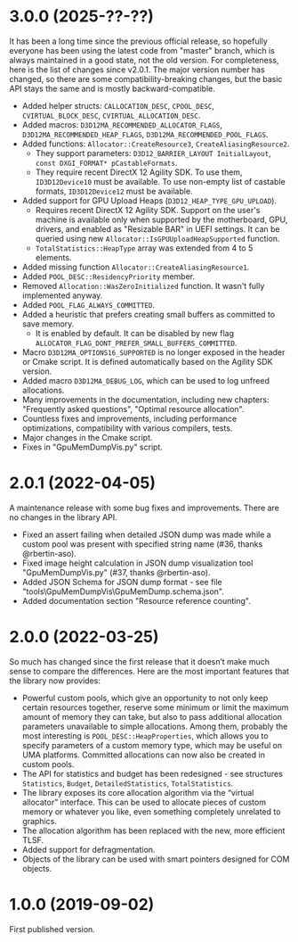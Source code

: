 # 3.0.0 (2025-??-??)

It has been a long time since the previous official release, so hopefully everyone has been using the latest code from "master" branch, which is always maintained in a good state, not the old version. For completeness, here is the list of changes since v2.0.1. The major version number has changed, so there are some compatibility-breaking changes, but the basic API stays the same and is mostly backward-compatible.

- Added helper structs: `CALLOCATION_DESC`, `CPOOL_DESC`, `CVIRTUAL_BLOCK_DESC`, `CVIRTUAL_ALLOCATION_DESC`.
- Added macros: `D3D12MA_RECOMMENDED_ALLOCATOR_FLAGS`, `D3D12MA_RECOMMENDED_HEAP_FLAGS`, `D3D12MA_RECOMMENDED_POOL_FLAGS`.
- Added functions: `Allocator::CreateResource3`, `CreateAliasingResource2`.
    - They support parameters: `D3D12_BARRIER_LAYOUT InitialLayout`, `const DXGI_FORMAT* pCastableFormats`.
    - They require recent DirectX 12 Agility SDK. To use them, `ID3D12Device10` must be available.
      To use non-empty list of castable formats, `ID3D12Device12` must be available.
- Added support for GPU Upload Heaps (`D3D12_HEAP_TYPE_GPU_UPLOAD`).
    - Requires recent DirectX 12 Agility SDK. Support on the user's machine is available only when supported by the motherboard, GPU, drivers, and enabled as "Resizable BAR" in UEFI settings. It can be queried using new `Allocator::IsGPUUploadHeapSupported` function.
    - `TotalStatistics::HeapType` array was extended from 4 to 5 elements.
- Added missing function `Allocator::CreateAliasingResource1`.
- Added `POOL_DESC::ResidencyPriority` member.
- Removed `Allocation::WasZeroInitialized` function. It wasn't fully implemented anyway.
- Added `POOL_FLAG_ALWAYS_COMMITTED`.
- Added a heuristic that prefers creating small buffers as committed to save memory.
    - It is enabled by default. It can be disabled by new flag `ALLOCATOR_FLAG_DONT_PREFER_SMALL_BUFFERS_COMMITTED`.
- Macro `D3D12MA_OPTIONS16_SUPPORTED` is no longer exposed in the header or Cmake script.
  It is defined automatically based on the Agility SDK version.
- Added macro `D3D12MA_DEBUG_LOG`, which can be used to log unfreed allocations.
- Many improvements in the documentation, including new chapters: "Frequently asked questions", "Optimal resource allocation".
- Countless fixes and improvements, including performance optimizations, compatibility with various compilers, tests.
- Major changes in the Cmake script.
- Fixes in "GpuMemDumpVis.py" script.


# 2.0.1 (2022-04-05)

A maintenance release with some bug fixes and improvements. There are no changes in the library API.

- Fixed an assert failing when detailed JSON dump was made while a custom pool was present with specified string name (#36, thanks @rbertin-aso).
- Fixed image height calculation in JSON dump visualization tool "GpuMemDumpVis.py" (#37, thanks @rbertin-aso).
- Added JSON Schema for JSON dump format - see file "tools\GpuMemDumpVis\GpuMemDump.schema.json".
- Added documentation section "Resource reference counting".

# 2.0.0 (2022-03-25)

So much has changed since the first release that it doesn’t make much sense to compare the differences. Here are the most important features that the library now provides:

- Powerful custom pools, which give an opportunity to not only keep certain resources together, reserve some minimum or limit the maximum amount of memory they can take, but also to pass additional allocation parameters unavailable to simple allocations. Among them, probably the most interesting is `POOL_DESC::HeapProperties`, which allows you to specify parameters of a custom memory type, which may be useful on UMA platforms. Committed allocations can now also be created in custom pools.
- The API for statistics and budget has been redesigned - see structures `Statistics`, `Budget`, `DetailedStatistics`, `TotalStatistics`.
- The library exposes its core allocation algorithm via the “virtual allocator” interface. This can be used to allocate pieces of custom memory or whatever you like, even something completely unrelated to graphics.
- The allocation algorithm has been replaced with the new, more efficient TLSF.
- Added support for defragmentation.
- Objects of the library can be used with smart pointers designed for COM objects.

# 1.0.0 (2019-09-02)

First published version.
